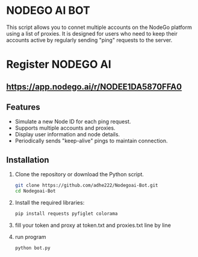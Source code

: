 # NODEGO AI BOT


This script allows you to connet multiple accounts on the NodeGo platform using a list of proxies. It is designed for users who need to keep their accounts active by regularly sending "ping" requests to the server.
# Register NODEGO AI
## https://app.nodego.ai/r/NODEE1DA5870FFA0


## Features

- Simulate a new Node ID for each ping request.
- Supports multiple accounts and proxies.
- Display user information and node details.
- Periodically sends "keep-alive" pings to maintain connection.

## Installation

1. Clone the repository or download the Python script.
   ```bash
   git clone https://github.com/adhe222/Nodegoai-Bot.git
   cd Nodegoai-Bot
   ```
3. Install the required libraries:

   ```bash
   pip install requests pyfiglet colorama
   ```
4. fill your token and proxy at token.txt and proxies.txt line by line
5. run program
   ```bash
   python bot.py
   ```
